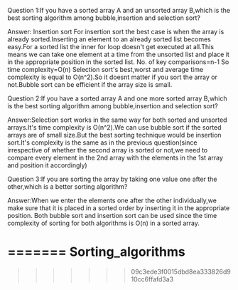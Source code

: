 Question 1:If you have a sorted array A and an unsorted array B,which is the best sorting algorithm among bubble,insertion and selection sort?

Answer:
Insertion sort
For insertion sort the best case is when the array is already sorted.Inserting an element to an already sorted list becomes easy.For a sorted list the inner for loop doesn't get executed at all.This means we can take one element at a time from the unsorted list and place it in the appropriate position in the sorted list.
No. of key comparisons=n-1
So time complexity=O(n)
Selection sort's best,worst and average time complexity is equal to O(n^2).So it doesnt matter if you sort the array or not.Bubble sort can be efficient if the array size is small.


Question 2:If you have a sorted array A and one more sorted array B,which is the best sorting algorithm among bubble,insertion and selection sort?

Answer:Selection sort works in the same way for both sorted and unsorted arrays.It's time complexity is O(n^2).We can use bubble sort if the sorted arrays are of small size.But the best sorting technique would be insertion sort.It's complexity is the same as in the previous question(since irrespective of whether the second array is sorted or not,we need to compare every element in the 2nd array with the elements in the 1st array and position it accordingly)


Question 3:If you are sorting the array by taking one value one after the other,which is a better sorting algorithm?

Answer:When we enter the elements one after the other individually,we make sure that it is placed in a sorted order by inserting it in the appropriate  position.
Both bubble sort and insertion sort can be used since the time complexity of sorting for both algorithms is O(n) in a sorted array.

=======
Sorting_algorithms
==================
>>>>>>> 09c3ede3f0015dbd8ea333826d910cc6ffafd3a3
